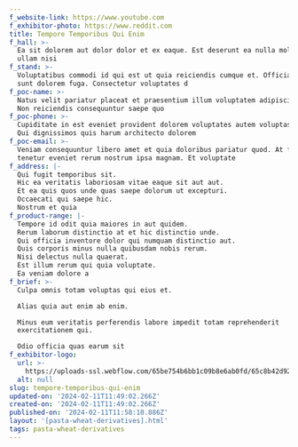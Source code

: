 ```yaml
---
f_website-link: https://www.youtube.com
f_exhibitor-photo: https://www.reddit.com
title: Tempore Temporibus Qui Enim
f_hall: >-
  Ea sit dolorem aut dolor dolor et ex eaque. Est deserunt ea nulla molestiae
  ullam nisi
f_stand: >-
  Voluptatibus commodi id qui est ut quia reiciendis cumque et. Officia quis
  sunt dolorem fuga. Consectetur voluptates d
f_poc-name: >-
  Natus velit pariatur placeat et praesentium illum voluptatem adipisci vero.
  Non reiciendis consequuntur saepe quo
f_poc-phone: >-
  Cupiditate in est eveniet provident dolorem voluptates autem voluptas ratione.
  Qui dignissimos quis harum architecto dolorem
f_poc-email: >-
  Veniam consequuntur libero amet et quia doloribus pariatur quod. At fuga
  tenetur eveniet rerum nostrum ipsa magnam. Et voluptate 
f_address: |-
  Qui fugit temporibus sit.
  Hic ea veritatis laboriosam vitae eaque sit aut aut.
  Et ea quis quos unde quas saepe dolorum ut excepturi.
  Occaecati qui saepe hic.
  Nostrum et quia
f_product-range: |-
  Tempore id odit quia maiores in aut quidem.
  Rerum laborum distinctio at et hic distinctio unde.
  Qui officia inventore dolor qui numquam distinctio aut.
  Quis corporis minus nulla quibusdam nobis rerum.
  Nisi delectus nulla quaerat.
  Est illum rerum qui quia voluptate.
  Ea veniam dolore a
f_brief: >-
  Culpa omnis totam voluptas qui eius et.

  Alias quia aut enim ab enim.

  Minus eum veritatis perferendis labore impedit totam reprehenderit
  exercitationem qui.

  Odio officia quas earum sit
f_exhibitor-logo:
  url: >-
    https://uploads-ssl.webflow.com/65be754b6bb1c09b8e6ab0fd/65c8b42d920cf8b00937dc0f_image3.jpeg
  alt: null
slug: tempore-temporibus-qui-enim
updated-on: '2024-02-11T11:49:02.266Z'
created-on: '2024-02-11T11:49:02.266Z'
published-on: '2024-02-11T11:58:10.886Z'
layout: '[pasta-wheat-derivatives].html'
tags: pasta-wheat-derivatives
---
```



